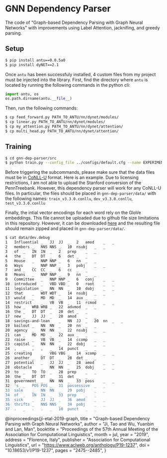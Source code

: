 # GNN Dependency Parser
The code of "Graph-based Dependency Parsing with Graph Neural Networks" with improvements using Label Attention, jacknifing, and greedy parsing.

## Setup
```bash
$ pip install antu==0.0.5a0
$ pip install dyNET==2.1
```
Once `antu` has been successfuly installed, 4 custom files from my project must be injected into the library. First, find the directory where `antu` is located by running the following commands in the python cli:
```python
import antu, os
os.path.dirname(antu.__file__)
```
Then, run the following commands:
```bash
$ cp feed_forward.py PATH_TO_ANTU/nn/dynet/modules/
$ cp linear.py PATH_TO_ANTU/nn/dynet/modules/
$ cp my_attention.py PATH_TO_ANTU/nn/dynet/attention/
$ cp multi_head.py PATH_TO_ANTU/nn/dynet/attention/
```


## Training

```bash
$ cd gnn-dep-parser/src
$ python train.py --config_file ../configs/default.cfg --name EXPERIMENT_NAME --gpu 0(your gpu id)
```
Before triggering the subcommands, please make sure that the data files must be in [CoNLL-U](https://universaldependencies.org/format.html) format. Here is an example. Due to licensing restrictions, I am not able to upload the Stanford conversion of the PennTreebank. However, this dependency parser will work for any CoNLL-U files. In particular, the files should be placed in `gnn-dep-parser/data/` with the following names:
`train_v3.3.0.conllu`,
`dev_v3.3.0.conllu`,
`test_v3.3.0.conllu`

Finally, the intial vector encodings for each word rely on the GloVe embeddings. This file cannot be uploaded due to github file size limitations in this repository. However, it can be downloaded [here](https://github.com/allenai/spv2/blob/master/model/glove.6B.100d.txt.gz) and the resulting file should remain zipped and placed in `gnn-dep-parser/data/`.

```bash
$ cat data/dev.debug 
1	Influential	_	JJ	JJ	_	2	amod	_	_
2	members	_	NNS	NNS	_	10	nsubj	_	_
3	of	_	IN	IN	_	2	prep	_	_
4	the	_	DT	DT	_	6	det	_	_
5	House	_	NNP	NNP	_	6	nn	_	_
6	Ways	_	NNP	NNP	_	3	pobj	_	_
7	and	_	CC	CC	_	6	cc	_	_
8	Means	_	NNP	NNP	_	9	nn	_	_
9	Committee	_	NNP	NNP	_	6	conj	_	_
10	introduced	_	VBD	VBD	_	0	root	_	_
11	legislation	_	NN	NN	_	10	dobj	_	_
12	that	_	WDT	WDT	_	14	nsubj	_	_
13	would	_	MD	MD	_	14	aux	_	_
14	restrict	_	VB	VB	_	11	rcmod	_	_
15	how	_	WRB	WRB	_	22	advmod	_	_
16	the	_	DT	DT	_	20	det	_	_
17	new	_	JJ	JJ	_	20	amod	_	_
18	savings-and-loan	_	NN	JJ	_	20	nn	_	_
19	bailout	_	NN	NN	_	20	nn	_	_
20	agency	_	NN	NN	_	22	nsubj	_	_
21	can	_	MD	MD	_	22	aux	_	_
22	raise	_	VB	VB	_	14	ccomp	_	_
23	capital	_	NN	NN	_	22	dobj	_	_
24	,	_	,	,	_	14	punct	_	_
25	creating	_	VBG	VBG	_	14	xcomp	_	_
26	another	_	DT	DT	_	28	det	_	_
27	potential	_	JJ	JJ	_	28	amod	_	_
28	obstacle	_	NN	NN	_	25	dobj	_	_
29	to	_	TO	TO	_	28	prep	_	_
30	the	_	DT	DT	_	31	det	_	_
31	government	_	NN	NN	_	33	poss	_	_
32	's	_	POS	POS	_	31	possessive	_	_
33	sale	_	NN	NN	_	29	pobj	_	_
34	of	_	IN	IN	_	33	prep	_	_
35	sick	_	JJ	JJ	_	36	amod	_	_
36	thrifts	_	NNS	NNS	_	34	pobj	_	_
37	.	_	.	.	_	10	punct	_	_
```






@inproceedings{ji-etal-2019-graph,
    title = "Graph-based Dependency Parsing with Graph Neural Networks",
    author = "Ji, Tao  and
      Wu, Yuanbin  and
      Lan, Man",
    booktitle = "Proceedings of the 57th Annual Meeting of the Association for Computational Linguistics",
    month = jul,
    year = "2019",
    address = "Florence, Italy",
    publisher = "Association for Computational Linguistics",
    url = "https://www.aclweb.org/anthology/P19-1237",
    doi = "10.18653/v1/P19-1237",
    pages = "2475--2485",
}

